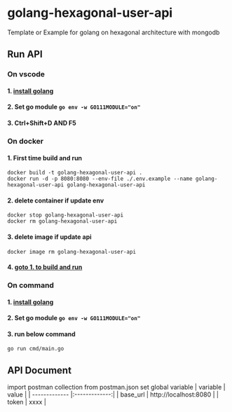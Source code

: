 # golang-hexagonal-user-api
Template or Example for golang on hexagonal architecture with mongodb

## Run API

### On vscode 
#### 1. [install golang](https://go.dev/dl)
#### 2. Set go module `go env -w GO111MODULE="on"`
#### 3. Ctrl+Shift+D AND F5

###  On docker
#### 1. First time build and run
```
docker build -t golang-hexagonal-user-api .
docker run -d -p 8080:8080 --env-file ./.env.example --name golang-hexagonal-user-api golang-hexagonal-user-api
```
#### 2. delete container if update env 
```
docker stop golang-hexagonal-user-api
docker rm golang-hexagonal-user-api
```
#### 3. delete image if update api
```
docker image rm golang-hexagonal-user-api
```
#### 4. [goto 1. to build and run](#1-first-time-build-and-run)
### On command
#### 1. [install golang](https://go.dev/dl)
#### 2. Set go module `go env -w GO111MODULE="on"`
#### 3. run below command
``` 
go run cmd/main.go 
```
## API Document
import postman collection from postman.json
set global variable
| variable        | value       |
| ------------- |:-------------:|
| base_url      | http://localhost:8080 |
| token      | xxxx      |
